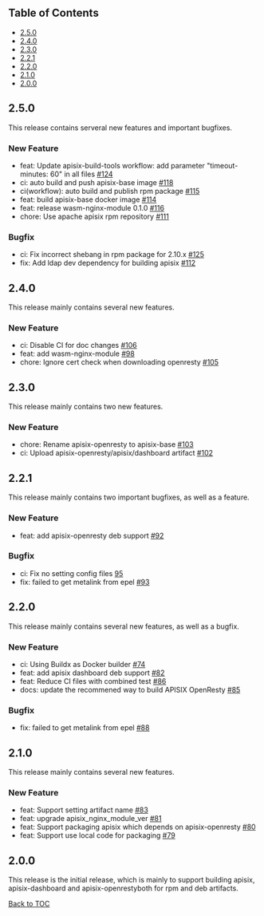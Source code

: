 <!--
#
# Licensed to the Apache Software Foundation (ASF) under one or more
# contributor license agreements.  See the NOTICE file distributed with
# this work for additional information regarding copyright ownership.
# The ASF licenses this file to You under the Apache License, Version 2.0
# (the "License"); you may not use this file except in compliance with
# the License.  You may obtain a copy of the License at
#
#     http://www.apache.org/licenses/LICENSE-2.0
#
# Unless required by applicable law or agreed to in writing, software
# distributed under the License is distributed on an "AS IS" BASIS,
# WITHOUT WARRANTIES OR CONDITIONS OF ANY KIND, either express or implied.
# See the License for the specific language governing permissions and
# limitations under the License.
#
-->


## Table of Contents

- [2.5.0](#250)
- [2.4.0](#240)
- [2.3.0](#230)
- [2.2.1](#221)
- [2.2.0](#220)
- [2.1.0](#210)
- [2.0.0](#200)

## 2.5.0

This release contains serveral new features and important bugfixes.

### New Feature
- feat: Update apisix-build-tools workflow: add parameter "timeout-minutes: 60" in all files [#124](https://github.com/api7/apisix-build-tools/pull/124)
- ci: auto build and push apisix-base image [#118](https://github.com/api7/apisix-build-tools/pull/118)
- ci(workflow): auto build and publish rpm package [#115](https://github.com/api7/apisix-build-tools/pull/115)
- feat: build apisix-base docker image [#114](https://github.com/api7/apisix-build-tools/pull/114)
- feat: release wasm-nginx-module 0.1.0 [#116](https://github.com/api7/apisix-build-tools/pull/116)
- chore: Use apache apisix rpm repository [#111](https://github.com/api7/apisix-build-tools/pull/111)

### Bugfix
- ci: Fix incorrect shebang in rpm package for 2.10.x [#125](https://github.com/api7/apisix-build-tools/pull/125)
- fix: Add ldap dev dependency for building apisix [#112](https://github.com/api7/apisix-build-tools/pull/112)

## 2.4.0

This release mainly contains several new features.

### New Feature
- ci: Disable CI for doc changes [#106](https://github.com/api7/apisix-build-tools/pull/106)
- feat: add wasm-nginx-module [#98](https://github.com/api7/apisix-build-tools/pull/98)
- chore: Ignore cert check when downloading openresty [#105](https://github.com/api7/apisix-build-tools/pull/105)

## 2.3.0

This release mainly contains two new features.

### New Feature
- chore: Rename apisix-openresty to apisix-base [#103](https://github.com/api7/apisix-build-tools/pull/103)
- ci: Upload apisix-openresty/apisix/dashboard artifact [#102](https://github.com/api7/apisix-build-tools/pull/102)

## 2.2.1

This release mainly contains two important bugfixes, as well as a feature.

### New Feature
- feat: add apisix-openresty deb support [#92](https://github.com/api7/apisix-build-tools/pull/92)

### Bugfix
- ci: Fix no setting config files [95](https://github.com/api7/apisix-build-tools/pull/95)
- fix: failed to get metalink from epel [#93](https://github.com/api7/apisix-build-tools/pull/93)

## 2.2.0

This release mainly contains several new features, as well as a bugfix.

### New Feature
- ci: Using Buildx as Docker builder [#74](https://github.com/api7/apisix-build-tools/pull/74)
- feat: add apisix dashboard deb support [#82](https://github.com/api7/apisix-build-tools/pull/82)
- feat: Reduce CI files with combined test [#86](https://github.com/api7/apisix-build-tools/pull/86)
- docs: update the recommened way to build APISIX OpenResty [#85](https://github.com/api7/apisix-build-tools/pull/85)

### Bugfix
- fix: failed to get metalink from epel [#88](https://github.com/api7/apisix-build-tools/pull/88)

## 2.1.0

This release mainly contains several new features.

### New Feature
- feat: Support setting artifact name [#83](https://github.com/api7/apisix-build-tools/pull/83)
- feat: upgrade apisix_nginx_module_ver [#81](https://github.com/api7/apisix-build-tools/pull/81)
- feat: Support packaging apisix which depends on apisix-openresty [#80](https://github.com/api7/apisix-build-tools/pull/80)
- feat: Support use local code for packaging [#79](https://github.com/api7/apisix-build-tools/pull/79)


## 2.0.0

This release is the initial release, which is mainly to support building apisix,
apisix-dashboard and apisix-openrestyboth for rpm and deb artifacts.


[Back to TOC](#table-of-contents)

